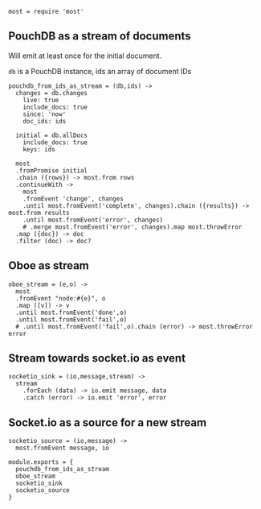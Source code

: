     most = require 'most'

PouchDB as a stream of documents
--------------------------------

Will emit at least once for the initial document.

`db` is a PouchDB instance, ids an array of document IDs

    pouchdb_from_ids_as_stream = (db,ids) ->
      changes = db.changes
        live: true
        include_docs: true
        since: 'now'
        doc_ids: ids

      initial = db.allDocs
        include_docs: true
        keys: ids

      most
      .fromPromise initial
      .chain ({rows}) -> most.from rows
      .continueWith ->
        most
        .fromEvent 'change', changes
        .until most.fromEvent('complete', changes).chain ({results}) -> most.from results
        .until most.fromEvent('error', changes)
        # .merge most.fromEvent('error', changes).map most.throwError
      .map ({doc}) -> doc
      .filter (doc) -> doc?

Oboe as stream
--------------

    oboe_stream = (e,o) ->
      most
      .fromEvent "node:#{e}", o
      .map ([v]) -> v
      .until most.fromEvent('done',o)
      .until most.fromEvent('fail',o)
      # .until most.fromEvent('fail',o).chain (error) -> most.throwError error

Stream towards socket.io as event
---------------------------------

    socketio_sink = (io,message,stream) ->
      stream
        .forEach (data) -> io.emit message, data
        .catch (error) -> io.emit 'error', error

Socket.io as a source for a new stream
--------------------------------------

    socketio_source = (io,message) ->
      most.fromEvent message, io

    module.exports = {
      pouchdb_from_ids_as_stream
      oboe_stream
      socketio_sink
      socketio_source
    }
